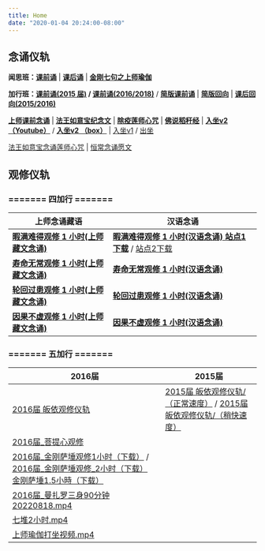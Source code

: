 ```yaml
---
title: Home
date: "2020-01-04 20:24:00-08:00"
---
```


## 念诵仪轨

**闻思班：[课前诵](https://s3.ap-northeast-1.wasabisys.com/hdcx/hdv/videos/%E8%AF%BE%E5%89%8D%E5%BF%B5%E8%AF%B5.mp4)** | **[课后诵](https://s3.ap-northeast-1.wasabisys.com/hdcx/hdv/videos/%E9%97%BB%E6%80%9D%E7%8F%AD%E8%AF%BE%E5%90%8E%E8%AF%B5.mp4)** | **[金刚七句之上师瑜伽](https://s3.ap-northeast-1.wasabisys.com/hdcx/hdv/videos/%e9%87%91%e5%88%9a%e4%b8%83%e5%8f%a5-%e6%b5%81%e7%95%85%e7%89%88.mp4)**

**加行班：[课前诵(2015 届)](https://s3.ap-northeast-1.wasabisys.com/hdcx/hdv/videos/2015%E5%8A%A0%E8%A1%8C%E7%8F%AD%E8%AF%BE%E5%89%8D%E5%BF%B5%E8%AF%B5.mp4) / [课前诵(2016/2018)](https://s3.ap-northeast-1.wasabisys.com/hdcx/hdv/videos/2018%E5%8A%A0%E8%A1%8C%E7%8F%AD%E8%AF%BE%E5%89%8D%E5%BF%B5%E8%AF%B5.mp4)** / **[简版课前诵](https://s3.ap-northeast-1.wasabisys.com/hdcx/hdv/videos/%E5%8A%A0%E8%A1%8C%E7%8F%AD%E7%AE%80%E7%89%88%E8%AF%BE%E5%89%8D%E5%BF%B5%E8%AF%B5.mp4)** | **[简版回向](https://s3.ap-northeast-1.wasabisys.com/hdcx/hdv/videos/%E5%9B%9E%E5%90%91(2021%E7%89%88).mp4)** | **[课后回向(2015/2016)](https://s3.ap-northeast-1.wasabisys.com/hdcx/hdv/videos/2015%E8%AF%BE%E5%90%8E%E5%9B%9E%E5%90%91.mp4)**

**[上师课前念诵](https://s3.ap-northeast-1.wasabisys.com/hdcx/hdv/videos/%E4%B8%8A%E5%B8%88%E8%AF%BE%E5%89%8D%E5%BF%B5%E8%AF%B5.mp4)** | **[法王如意宝纪念文](https://s3.ap-northeast-1.wasabisys.com/hdcx/hdv/f/up/img_4578.png)** | **[除疫莲师心咒](https://s3.ap-northeast-1.wasabisys.com/hdcx/hdv/videos/%E9%99%A4%E7%96%AB%E8%8E%B2%E5%B8%88.mp4)** | **[佛说稻秆经](/pages/fsdgj/)** | **[入坐v2 （Youtube）](https://www.youtube.com/watch?v=qsYzkp9gCaA&list=PL7aUyQTIJqAjS5nIe9yN7iRuTth5Xgbhf&index=2)** / **[入坐v2 （box）](https://box.hdcxb.net/%E5%85%B6%E4%BB%96%E8%B5%84%E6%96%99/v/%E5%85%A5%E5%BA%A7v2.mp4)** | [入坐v1](https://s3.ap-northeast-1.wasabisys.com/hdcx/hdv/v/%e5%85%a5%e5%9d%90v1.mp4) / [出坐](https://s3.ap-northeast-1.wasabisys.com/hdcx/hdv/v/%e5%87%ba%e5%9d%90.mp4)

[法王如意宝念诵莲师心咒](https://s3.ap-northeast-1.wasabisys.com/hdcx/hdv/a/%E6%B3%95%E7%8E%8B%E5%A6%82%E6%84%8F%E5%AE%9D-%E8%8E%B2%E5%B8%88%E5%BF%83%E5%92%92.mp3) | [恒常念诵愿文](https://s3.ap-northeast-1.wasabisys.com/hdcx/hdv/v/%e6%81%92%e5%b8%b8%e5%bf%b5%e8%af%b5%e6%84%bf%e6%96%87.mp4)  

## 观修仪轨

### ======= 四加行 ======= 
| 上师念诵藏语                                                                                                                                            | 汉语念诵                                                                                                                 |
| ------------------------------------------------------------------------------------------------------------------------------------------------------- | ------------------------------------------------------------------------------------------------------------------------ |
| **[暇满难得观修 1 小时(上师藏文念诵)](https://s3.ap-northeast-1.wasabisys.com/hdcx/hdv/v/4jx/%E6%9A%87%E6%BB%A1%E9%9A%BE%E5%BE%97-%E4%B8%8A%E5%B8%88%E5%BF%B5%E8%AF%B5.mp4)**                            | **[暇满难得观修 1 小时(汉语念诵) 站点1下载](https://s3.ap-northeast-1.wasabisys.com/hdcx/hdv/v/4jx/%E6%9A%87%E6%BB%A1%E9%9A%BE%E5%BE%97.mp4)** / [站点2下载](https://f004.backblazeb2.com/file/hdv001/v/%E6%9A%87%E6%BB%A1%E9%9A%BE%E5%BE%97.mp4) |
| **[寿命无常观修 1 小时(上师藏文念诵)](https://s3.ap-northeast-1.wasabisys.com/hdcx/hdv/v/4jx/%E5%AF%BF%E5%91%BD%E6%97%A0%E5%B8%B8-%E4%B8%8A%E5%B8%88%E5%BF%B5%E8%AF%B5.mp4)**                            | **[寿命无常观修 1 小时(汉语念诵)](https://s3.ap-northeast-1.wasabisys.com/hdcx/hdv/v/4jx/smwc.mp4)** |
| **[轮回过患观修 1 小时(上师藏文念诵)](https://s3.ap-northeast-1.wasabisys.com/hdcx/hdv/v/4jx/%E8%BD%AE%E5%9B%9E%E7%97%9B%E8%8B%A6-%E4%B8%8A%E5%B8%88%E5%BF%B5%E8%AF%B5.mp4)**                            | **[轮回过患观修 1 小时(汉语念诵)](https://s3.ap-northeast-1.wasabisys.com/hdcx/hdv/v/4jx/lhgh.mp4)** |
| **[因果不虚观修 1 小时(上师藏文念诵)](https://s3.ap-northeast-1.wasabisys.com/hdcx/hdv/v/4jx/%E5%9B%A0%E6%9E%9C%E4%B8%8D%E8%99%9A-%E4%B8%8A%E5%B8%88%E5%BF%B5%E8%AF%B5.mp4)**                            | **[因果不虚观修 1 小时(汉语念诵)](https://s3.ap-northeast-1.wasabisys.com/hdcx/hdv/v/4jx/ygbx.mp4)** |

### ======= 五加行 ======= 

|  2016届      |  2015届  | 
| ---------------- | ------- | 
| [2016届 皈依观修仪轨](https://s3.ap-northeast-1.wasabisys.com/hdcx/hdv/v/5jx/2016%E7%9A%88%E4%BE%9D%E8%A7%82%E4%BF%AE.mp4) | [2015届 皈依观修仪轨/（正常速度）](/pages/5jx-gy2/) / [2015届 皈依观修仪轨/（稍快速度）](/pages/5jx-gy/)
| [2016届_菩提心观修](https://s3.ap-northeast-1.wasabisys.com/hdcx/hdv/v/5jx/2016%E8%8F%A9%E6%8F%90%E5%BF%83%E8%A7%82%E4%BF%AE-%E4%B8%8A%E5%B8%88%E5%BF%B5%E8%AF%B5.mp4)  |  | 
| [2016届_金刚萨埵观修1小时（下载）](https://s3.ap-northeast-1.wasabisys.com/hdcx/hdv/v/5jx/2016/%e6%96%b0%e7%89%88%e9%87%91%e5%88%9a%e8%90%a8%e5%9f%b51%e5%b0%8f%e6%97%b6.mp4)  / [2016届_金刚萨埵观修_2小时（下载）](https://s3.ap-northeast-1.wasabisys.com/hdcx/hdv/v/5jx/2016/%e6%96%b0%e7%89%88%e9%87%91%e5%88%9a%e8%90%a8%e5%9f%b5%e6%89%93%e5%9d%902%e5%b0%8f%e6%97%b6.mp4)  [金刚萨埵1.5小時（下载）](https://s3.ap-northeast-1.wasabisys.com/hdcx/hdv/v/5jx/2016/%e6%96%b0%e7%89%88%e9%87%91%e5%88%9a%e8%90%a8%e5%9f%b5%e6%89%93%e5%9d%901.5%e5%b0%8f%e6%97%b6.mp4) |  |
| [2016届_曼扎罗三身90分钟20220818.mp4](https://s3.ap-northeast-1.wasabisys.com/hdcx/hdv/v/5jx/2016/%e6%9b%bc%e6%89%8e%e7%bd%97%e4%b8%89%e8%ba%ab90%e5%88%86%e9%92%9f20220818.mp4) |  |
| [七堆2小时.mp4](https://s3.ap-northeast-1.wasabisys.com/hdcx/hdv/v/5jx/2016/%e4%b8%83%e5%a0%862%e5%b0%8f%e6%97%b6.mp4) | |
| [上师瑜伽打坐视频.mp4](https://s3.ap-northeast-1.wasabisys.com/hdcx/hdv/v/5jx/2016/%E4%B8%8A%E5%B8%88%E7%91%9C%E4%BC%BD%E6%89%93%E5%9D%90%E8%A7%86%E9%A2%91%20new.mp4)| |
